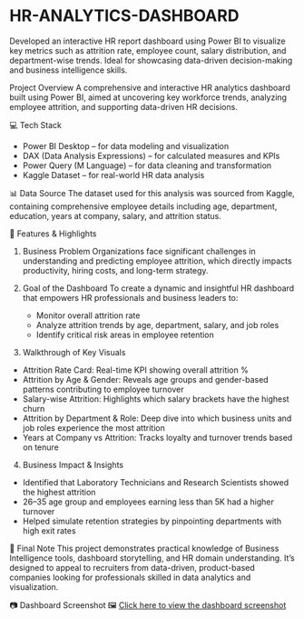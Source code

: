 # HR-ANALYTICS-DASHBOARD
Developed an interactive HR report dashboard using Power BI to visualize key metrics such as attrition rate, employee count, salary distribution, and department-wise trends. Ideal for showcasing data-driven decision-making and business intelligence skills.

 Project Overview
A comprehensive and interactive HR analytics dashboard built using Power BI, aimed at uncovering key workforce trends, analyzing employee attrition, and supporting data-driven HR decisions.


💻 Tech Stack
* Power BI Desktop – for data modeling and visualization
* DAX (Data Analysis Expressions) – for calculated measures and KPIs
* Power Query (M Language) – for data cleaning and transformation
* Kaggle Dataset – for real-world HR data analysis

📊 Data Source
The dataset used for this analysis was sourced from Kaggle, containing comprehensive employee details including age, department, education, years at company, salary, and attrition status.



🌟 Features & Highlights
1. Business Problem
   Organizations face significant challenges in understanding and predicting employee attrition, which directly impacts productivity, hiring costs, and long-term strategy.

2. Goal of the Dashboard
   To create a dynamic and insightful HR dashboard that empowers HR professionals and business leaders to:
   
   * Monitor overall attrition rate
   * Analyze attrition trends by age, department, salary, and job roles
   * Identify critical risk areas in employee retention

3. Walkthrough of Key Visuals
* Attrition Rate Card: Real-time KPI showing overall attrition %
* Attrition by Age & Gender: Reveals age groups and gender-based patterns contributing to employee turnover
* Salary-wise Attrition: Highlights which salary brackets have the highest churn
* Attrition by Department & Role: Deep dive into which business units and job roles experience the most attrition
* Years at Company vs Attrition: Tracks loyalty and turnover trends based on tenure

4. Business Impact & Insights
* Identified that Laboratory Technicians and Research Scientists showed the highest attrition
* 26–35 age group and employees earning less than 5K had a higher turnover
* Helped simulate retention strategies by pinpointing departments with high exit rates

 📎 Final Note
This project demonstrates practical knowledge of Business Intelligence tools, dashboard storytelling, and HR domain understanding. It’s designed to appeal to recruiters from data-driven, product-based companies looking for professionals skilled in data analytics and visualization.

📷 Dashboard Screenshot 
🖼 [Click here to view the dashboard screenshot](https://github.com/venkatesh6446/HR-ANALYTICS-DASHBOARD/blob/main/HR_Analytics_Dashboard_Overview.png)





